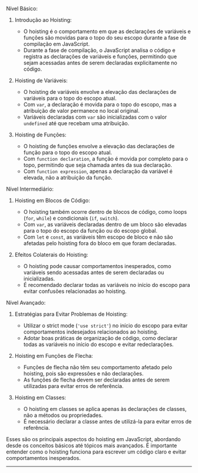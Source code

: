 Nível Básico:

1. Introdução ao Hoisting:
   - O hoisting é o comportamento em que as declarações de variáveis e funções são movidas para o topo do seu escopo durante a fase de compilação em JavaScript.
   - Durante a fase de compilação, o JavaScript analisa o código e registra as declarações de variáveis e funções, permitindo que sejam acessadas antes de serem declaradas explicitamente no código.

2. Hoisting de Variáveis:
   - O hoisting de variáveis envolve a elevação das declarações de variáveis para o topo do escopo atual.
   - Com `var`, a declaração é movida para o topo do escopo, mas a atribuição de valor permanece no local original.
   - Variáveis declaradas com `var` são inicializadas com o valor `undefined` até que recebam uma atribuição.

3. Hoisting de Funções:
   - O hoisting de funções envolve a elevação das declarações de função para o topo do escopo atual.
   - Com `function declaration`, a função é movida por completo para o topo, permitindo que seja chamada antes da sua declaração.
   - Com `function expression`, apenas a declaração da variável é elevada, não a atribuição da função.

Nível Intermediário:

1. Hoisting em Blocos de Código:
   - O hoisting também ocorre dentro de blocos de código, como loops (`for`, `while`) e condicionais (`if`, `switch`).
   - Com `var`, as variáveis declaradas dentro de um bloco são elevadas para o topo do escopo da função ou do escopo global.
   - Com `let` e `const`, as variáveis têm escopo de bloco e não são afetadas pelo hoisting fora do bloco em que foram declaradas.

2. Efeitos Colaterais do Hoisting:
   - O hoisting pode causar comportamentos inesperados, como variáveis sendo acessadas antes de serem declaradas ou inicializadas.
   - É recomendado declarar todas as variáveis no início do escopo para evitar confusões relacionadas ao hoisting.

Nível Avançado:

1. Estratégias para Evitar Problemas de Hoisting:
   - Utilizar o strict mode (`'use strict'`) no início do escopo para evitar comportamentos indesejados relacionados ao hoisting.
   - Adotar boas práticas de organização de código, como declarar todas as variáveis no início do escopo e evitar redeclarações.

2. Hoisting em Funções de Flecha:
   - Funções de flecha não têm seu comportamento afetado pelo hoisting, pois são expressões e não declarações.
   - As funções de flecha devem ser declaradas antes de serem utilizadas para evitar erros de referência.

3. Hoisting em Classes:
   - O hoisting em classes se aplica apenas às declarações de classes, não a métodos ou propriedades.
   - É necessário declarar a classe antes de utilizá-la para evitar erros de referência.

Esses são os principais aspectos do hoisting em JavaScript, abordando desde os conceitos básicos até tópicos mais avançados. É importante entender como o hoisting funciona para escrever um código claro e evitar comportamentos inesperados.


--- 


